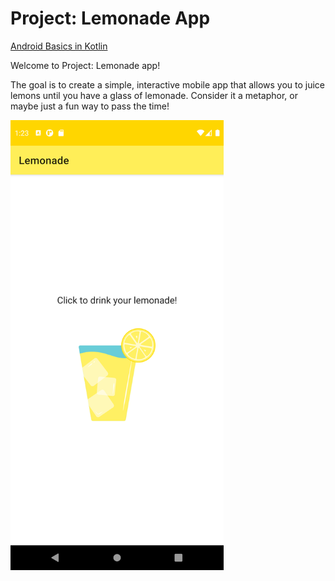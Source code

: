 Project: Lemonade App
==================================

[Android Basics in Kotlin](https://developer.android.com/courses/android-basics-kotlin/course)

Welcome to Project: Lemonade app!

The goal is to create a simple, interactive mobile app that allows you to juice lemons until you have a glass of lemonade. Consider it a metaphor, or maybe just a fun way to pass the time!

<img src="Screenshot_1626553393.png" alt="Screenshot of the app" width="341" height="720">


